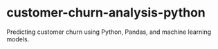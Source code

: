 # customer-churn-analysis-python
Predicting customer churn using Python, Pandas, and machine learning models.
